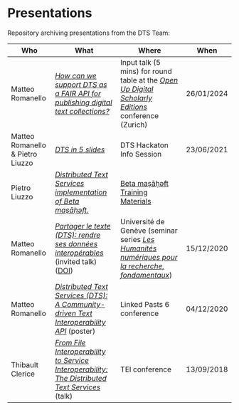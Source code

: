 # Presentations

Repository archiving presentations from the DTS Team: 

| Who              | What                                                         | Where                                                        | When       |
| ---------------- | ------------------------------------------------------------ | ------------------------------------------------------------ | ---------- |
|Matteo Romanello|[*How can we support DTS as a FAIR API for publishing digital text collections?*](./2024-OpenUpDSEs/mromanello-dts-slides.pdf)|Input talk (5 mins) for round table at the [*Open Up Digital Scholarly Editions*](https://open-up-dse.github.io/) conference (Zurich)|26/01/2024|
|Matteo Romanello & Pietro Liuzzo|[*DTS in 5 slides*](https://docs.google.com/presentation/d/e/2PACX-1vTSmIVz8Yf9t01e9Iw1fEo-AeUfEonu8n4QHN8mInIjhnj5PZzi417wAEAuNh_H6Anf8DrFGVaw0BLQ/pub?start=false&loop=false&delayms=3000)|DTS Hackaton Info Session|23/06/2021|
| Pietro Liuzzo | [*Distributed Text Services implementation of Beta maṣāḥǝft.*](https://docs.google.com/presentation/d/e/2PACX-1vTOfu83wqlqUfpAne8ptB1oHbKGflqq4R0C72GpPgYoKTmL7dtLipx3uZ6g6UaHrvf8Z9BxCKe7ErZ8/pub?start=false&loop=false&delayms=3000) | [Beta maṣāḥǝft Training Materials](https://betamasaheft.eu/Guidelines/?id=trainingMaterials)|  |
| Matteo Romanello | [*Partager le texte (DTS): rendre ses données interopérables*](2020-UniGeneva/dts-slides.pdf)  (invited talk)<br />([DOI](https://doi.org/10.5281/zenodo.4323056)) | Université de Genève (seminar series [*Les Humanités numériques pour la recherche, fondamentaux*](https://www.unige.ch/lettres/humanites-numeriques/fr/cours-et-seminaires/les-humanites-numeriques-pour-la-recherche-fondamentaux/)) | 15/12/2020 |
| Matteo Romanello | [*Distributed Text Services (DTS): A Community-driven Text Interoperability API*](2020-LP6/DTS-LP6-poster.pdf) (poster) | Linked Pasts 6 conference| 04/12/2020 |
| Thibault Clerice | [*From File Interoperability to Service Interoperability: The Distributed Text Services*](2018-TEI/2018-09-13_TEI-Conference.pdf) (talk) | TEI conference| 13/09/2018 |




